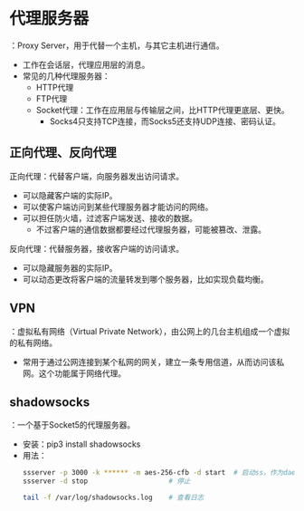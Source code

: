 # 代理服务器

：Proxy Server，用于代替一个主机，与其它主机进行通信。
- 工作在会话层，代理应用层的消息。
- 常见的几种代理服务器：
  - HTTP代理
  - FTP代理
  - Socket代理：工作在应用层与传输层之间，比HTTP代理更底层、更快。
    - Socks4只支持TCP连接，而Socks5还支持UDP连接、密码认证。

## 正向代理、反向代理

正向代理：代替客户端，向服务器发出访问请求。
- 可以隐藏客户端的实际IP。
- 可以使客户端访问到某些代理服务器才能访问的网络。
- 可以担任防火墙，过滤客户端发送、接收的数据。
  - 不过客户端的通信数据都要经过代理服务器，可能被篡改、泄露。

反向代理：代替服务器，接收客户端的访问请求。
- 可以隐藏服务器的实际IP。
- 可以动态更改将客户端的流量转发到哪个服务器，比如实现负载均衡。

## VPN

：虚拟私有网络（Virtual Private Network），由公网上的几台主机组成一个虚拟的私有网络。
- 常用于通过公网连接到某个私网的网关，建立一条专用信道，从而访问该私网。这个功能属于网络代理。

## shadowsocks

：一个基于Socket5的代理服务器。
- 安装：pip3 install shadowsocks
- 用法：
    ```sh
    ssserver -p 3000 -k ****** -m aes-256-cfb -d start  # 启动ss，作为daemon进程运行
    ssserver -d stop                    # 停止

    tail -f /var/log/shadowsocks.log    # 查看日志
    ```
